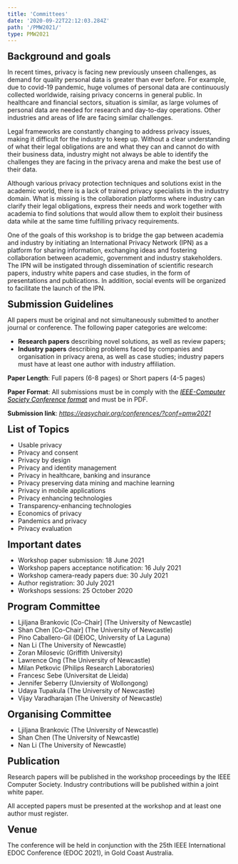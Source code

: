 ```yaml
---
title: 'Committees'
date: '2020-09-22T22:12:03.284Z'
path: '/PMW2021/'
type: PMW2021
---
```


<div style="font-size:16pt;font-weight: bold;margin-bottom: 10pt">Background and goals</div>

In recent times, privacy is facing new previously unseen challenges, as demand for quality personal data is greater than ever before. For example, due to covid-19 pandemic, huge volumes of personal data are continuously collected worldwide, raising privacy concerns in general public. In healthcare and financial sectors, situation is similar, as large volumes of personal data are needed for research and day-to-day operations. Other industries and areas of life are facing similar challenges.

Legal frameworks are constantly changing to address privacy issues, making it difficult for the industry to keep up. Without a clear understanding of what their legal obligations are and what they can and cannot do with their business data, industry might not always be able to identify the challenges they are facing in the privacy arena and make the best use of their data.

Although various privacy protection techniques and solutions exist in the academic world, there is a lack of trained privacy specialists in the industry domain. What is missing is the collaboration platforms where industry can clarify their legal obligations, express their needs and work together with academia to find solutions that would allow them to exploit their business data while at the same time fulfilling privacy requirements. 

One of the goals of this workshop is to bridge the gap between academia and industry by initiating an International Privacy Network (IPN) as a platform for sharing information, exchanging ideas and fostering collaboration between academic, government and industry stakeholders. The IPN will be instigated through dissemination of scientific research papers, industry white papers and case studies, in the form of presentations and publications. In addition, social events will be organized to facilitate the launch of the IPN.

<div style="font-size:16pt;font-weight: bold;margin-bottom: 10pt">Submission Guidelines</div>

All papers must be original and not simultaneously submitted to another journal or conference. The following paper categories are welcome:

- **Research papers** describing novel solutions, as well as review papers;
- **Industry papers** describing problems faced by companies and organisation in privacy arena, as well as case studies; industry papers must have at least one author with industry affiliation.

**Paper Length**: Full papers (6-8 pages) or Short papers (4-5 pages)

**Paper Format**: All submissions must be in comply with the <a style="color: black;text-decoration: underline;" href="http://www.ieee.org/conferences_events/conferences/publishing/templates.html"><i>IEEE-Computer Society Conference format</i></a> and must be in PDF.

**Submission link**: <i><u>https://easychair.org/conferences/?conf=pmw2021</u></i>

<div style="font-size:16pt;font-weight: bold;margin-bottom: 10pt">List of Topics</div>

- Usable privacy
- Privacy and consent
- Privacy by design
- Privacy and identity management
- Privacy in healthcare, banking and insurance
- Privacy preserving data mining and machine learning
- Privacy in mobile applications
- Privacy enhancing technologies
- Transparency-enhancing technologies
- Economics of privacy
- Pandemics and privacy
- Privacy evaluation

<div style="font-size:16pt;font-weight: bold;margin-bottom: 10pt">Important dates</div>

- Workshop paper submission: 18 June 2021
- Workshop papers acceptance notification: 16 July 2021
- Workshop camera-ready papers due: 30 July 2021
- Author registration: 30 July 2021
- Workshops sessions: 25 October 2020

<div style="font-size:16pt;font-weight: bold;margin-bottom: 10pt">Program Committee</div>

- Ljiljana Brankovic [Co-Chair] (The University of Newcastle)
- Shan Chen [Co-Chair] (The University of Newcastle)
- Pino Caballero-Gil (DEIOC, University of La Laguna)
- Nan Li (The University of Newcastle)
- Zoran Milosevic (Griffith University)
- Lawrence Ong (The University of Newcastle)
- Milan Petkovic (Philips Research Laboratories)
- Francesc Sebe (Universitat de Lleida)
- Jennifer Seberry (Unviersity of Wollongong)
- Udaya Tupakula (The University of Newcastle)
- Vijay Varadharajan (The University of Newcastle)

<div style="font-size:16pt;font-weight: bold;margin-bottom: 10pt">Organising Committee</div>

- Ljiljana Brankovic (The University of Newcastle)
- Shan Chen (The University of Newcastle)
- Nan Li (The University of Newcastle)

<div style="font-size:16pt;font-weight: bold;margin-bottom: 10pt">Publication</div>

Research papers will be published in the workshop proceedings by the IEEE Computer Society. Industry contributions will be published within a joint white paper.

All accepted papers must be presented at the workshop and at least one author must register.

<div style="font-size:16pt;font-weight: bold;margin-bottom: 10pt">Venue</div>

The conference will be held in conjunction with the 25th IEEE International EDOC Conference (EDOC 2021), in Gold Coast Australia.
